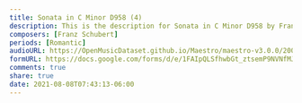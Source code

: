 ```yaml
---
title: Sonata in C Minor D958 (4)
description: This is the description for Sonata in C Minor D958 by Franz Schubert
composers: [Franz Schubert]
periods: [Romantic]
audioURL: https://OpenMusicDataset.github.io/Maestro/maestro-v3.0.0/2004/MIDI-Unprocessed_XP_19_R2_2004_01_ORIG_MID--AUDIO_19_R2_2004_01_Track01_wav.midi
formURL: https://docs.google.com/forms/d/e/1FAIpQLSfhwbGt_ztsemP9NVNfMJPXvuuHNWiwTFv0Wk1yu-ctJXtB5w/viewform
comments: true
share: true
date: 2021-08-08T07:43:13-06:00
---
```

